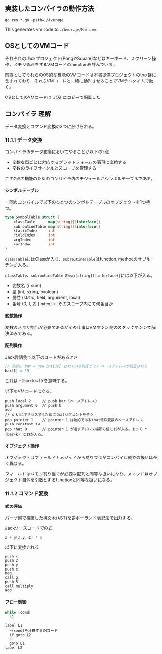 
## 実装したコンパイラの動作方法

```
go run *.go -path=./Average
```

This generates vm code to `./Average/Main.vm`.

## OSとしてのVMコード

それぞれのJackプロジェクト(PongやSquare)などはキーボード、スクリーン操作、メモリ管理をするVMコードのfunctionを呼んでいる。

前提としてそれらのOS的な機能のVMコードは本書提供プロジェクトのtool群に含まれており、それらVMコードと一緒に動作させることでVMランタイムで動く。

OSとしてのVMコードは [./OS](./OS) にコピーで配置した。

## コンパイラ 理解

データ変換とコマンド変換の2つに分けられる。

### 11.1.1 データ変換

コンパイラのデータ変換においてやることが以下の2点

* 変数を型ごとに対応するプラットフォームの表現に変換する
* 変数のライフサイクルとスコープを管理する

この2点の機能のためのコンパイラ内のモジュールがシンボルテーブルである。

#### シンボルテーブル

一回のコンパイルで以下のひとつのシンボルテーブルのオブジェクトを1つ持つ。

```go
type SymbolTable struct {
	classTable      map[string][]interface{}
	subroutineTable map[string][]interface{}
	staticIndex     int
	fieldIndex      int
	argIndex        int
	varIndex        int
}
```

`classTable`にはClassが入り、`subroutineTable`はfunction, methodのサブルーチンが入る。

`classTable`、`subroutineTable` の`map[string][]interface{}`には以下が入る。

* 変数名 (i, sum)
* 型 (int, string, boolean)
* 属性 (static, field, argument, local)
* 番号 (0, 1, 2) [index] ← そのスコープ内にて何番目か

#### 変数操作

変数のメモリ割当が必要であるがその仕事はVMマシン側のスタックマシンで解決済みである。

#### 配列操作

Jack言語側で以下のコードがあるとき

```java
// 事前に bar = new int[10] されている前提で // ベースアドレスが設定される
bar[k] = 19
```

これは `*(bar+k)=19` を意味する。

以下のVMコードになる。

```
push local 2     // push bar (ベースアドレス)
push argument 0  // push k
add
// x[k]にアクセスするためにthatセグメントを使う
pop pointer 1    // pointer 1 は動的であるthat特殊変数のベースアドレス
push constant 19
pop that 0       // pointer 1 が指すアドレス場所の値に19が入る。よって *(bar+k) に19が入る。
```

#### オブジェクト操作

オブジェクトはフィールドとメソッドから成り立つがコンパイル側での扱いは全く異なる。

フィールドはメモリ割り当てが必要な配列と同等な扱いになり、メソッドはオブジェクト自体を引数とするfunctionと同等な扱いになる。

### 11.1.2 コマンド変換

#### 式の評価

パーサ側で構築した構文木(AST)を逆ポーランド表記法で出力する。

Jackソースコードでの式

```java
x + g(2,y,-z) * 5
```

以下に変換される

```
push x
push 2
push y
push z
neg
call g
push 5
call multiply
add
```

#### フロー制御

```java
while (cond)
  s1
```

```
label L1
  ~(cond)を計算するVMコード
  if-goto L2
  s1
  goto L1
label L2
```